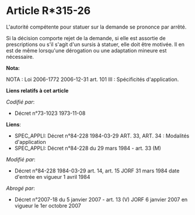 # Article R*315-26

L'autorité compétente pour statuer sur la demande se prononce par arrêté.

Si la décision comporte rejet de la demande, si elle est assortie de prescriptions ou s'il s'agit d'un sursis à statuer, elle
doit être motivée. Il en est de même lorsqu'une dérogation ou une adaptation mineure est nécessaire.

**Nota:**

NOTA : Loi 2006-1772 2006-12-31 art. 101 III : Spécificités d'application.

**Liens relatifs à cet article**

_Codifié par_:

  - Décret n°73-1023 1973-11-08

**Liens**:

  - SPEC_APPLI: Décret n°84-228 1984-03-29 ART. 33, ART. 34 : Modalités d'application
  - SPEC_APPLI: Décret n°84-228 du 29 mars 1984 - art. 33 (M)

_Modifié par_:

  - Décret n°84-228 1984-03-29 art. 14, art. 15 JORF 31 mars 1984 date d'entrée en vigueur 1 avril 1984

_Abrogé par_:

  - Décret n°2007-18 du 5 janvier 2007 - art. 13 (V) JORF 6 janvier 2007 en vigueur le 1er octobre 2007
